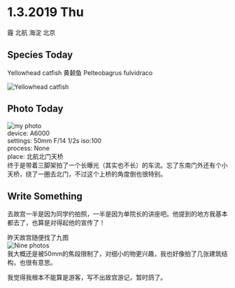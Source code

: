 # 1.3.2019 Thu
霾 北航 海淀 北京  

## Species Today
Yellowhead catfish 黄颡鱼 Pelteobagrus fulvidraco     


![Yellowhead catfish](1-3-Yellowhead-catfish.jpg)


## Photo Today
![my photo](1-3-own1.jpg)  
device: A6000  
settings: 50mm F/14 1/2s iso:100   
process: None  
place: 北航北门天桥     
终于是带着三脚架拍了一个长曝光（其实也不长）的车流。忘了东南门外还有个小天桥，绕了一圈去北门，不过这个上桥的角度倒也很特别。  


## Write Something  
去故宫一半是因为同学约拍照，一半是因为单院长的讲座吧。他提到的地方我基本都去了，也算是对得起他的宣传了！

昨天故宫随便找了九图  
![Nine photos](1-3-own2.png)  
我大概还是被50mm的焦段限制了，对细小的物更兴趣，我也好像拍了几张建筑结构，也很有意思。

我觉得我根本不能算是游客，写不出故宫游记，暂时鸽了。
